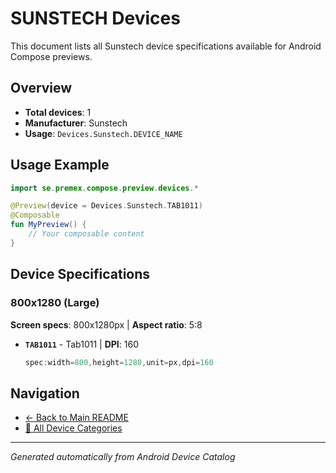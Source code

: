 # SUNSTECH Devices

This document lists all Sunstech device specifications available for Android Compose previews.

## Overview

- **Total devices**: 1
- **Manufacturer**: Sunstech
- **Usage**: `Devices.Sunstech.DEVICE_NAME`

## Usage Example

```kotlin
import se.premex.compose.preview.devices.*

@Preview(device = Devices.Sunstech.TAB1011)
@Composable
fun MyPreview() {
    // Your composable content
}
```

## Device Specifications

### 800x1280 (Large)

**Screen specs**: 800x1280px | **Aspect ratio**: 5:8

- **`TAB1011`** - Tab1011 | **DPI**: 160
  ```kotlin
  spec:width=800,height=1280,unit=px,dpi=160
  ```

## Navigation

- [← Back to Main README](../../README.md)
- [📱 All Device Categories](../README.md)

---
*Generated automatically from Android Device Catalog*
